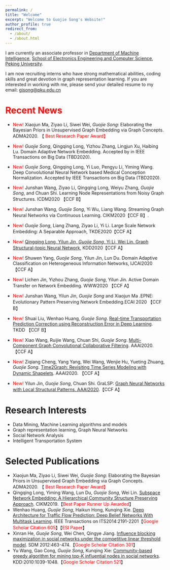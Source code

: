 ```yaml
---
permalink: /
title: "Welcome"
excerpt: "Welcome to Guojie Song's Website!"
author_profile: true
redirect_from: 
  - /about/
  - /about.html
---
```


I am currently an associate professor in [Department of Machine Intelligence](https://www.cis.pku.edu.cn), [School of Electronics Engineering and Computer Science](https://eecs.pku.edu.cn), [Peking University](https://www.pku.edu.cn). 

I am now recruiting interns who have strong mathematical abilities, coding skills  and great devotion in  graph representation learning. If you are interested in working with me, please send your detailed resume to my email: [gjsong@pku.edu.cn](mailto:gjsong@pku.edu.cn)


<span style='color:red'>Recent News</span>
======
- <span style="color:red">New!</span> Xiaojun Ma, Ziyao Li, Siwei Wei, *Guojie Song*: Elaborating the Bayesian Priors in Unsupervised Graph Embedding via Graph Concepts. ADMA2020. 【<span style="color:red"> Best Research Paper Award】

- <span style="color:red">New!</span> *Guojie Song*, Qingqing Long, Yizhou Zhang, Lingjun Xu, Haibing Lu. Domain Adaptive Network Embedding. Accepted by in IEEE Transactions on Big Data (TBD2020).

- <span style="color:red">New!</span> *Guojie Song*, Qingqing Long, Yi Luo, Pengyu Li, Yiming Wang. Deep Convolutional Neural Network based Medical Conception Normalization. Accepted by IEEE Transactions on Big Data (TBD2020).

- <span style="color:red">New!</span> Junshan Wang, Ziyao Li, Qingqing Long, Weiyu Zhang, *Guojie Song*, and Chuan Shi. Learning Node Representations from Noisy Graph Structures.  ICDM2020 【CCF B】

- <span style="color:red">New!</span> Junshan Wang, *Guojie Song*, Yi Wu, Liang Wang. Streaming Graph Neural Networks via Continuous Learning. CIKM2020【CCF B】.

- <span style="color:red">New!</span> *Guojie Song*, Liang Zhang, Ziyao Li, Yi Li. Large Scale Network Embedding: A Separable Approach, TKDE2020【CCF A】

- <span style="color:red">New!</span> [Qingqing Long, Yilun Jin, *Guojie Song*, Yi Li, Wei Lin. Graph Structural-topic Neural Network](https://www.gjsong-pku.cn/files/KDD_GraphSTONE.pdf), KDD2020【CCF A】

- <span style="color:red">New!</span> Shuwen Yang, *Guojie Song*, Yilun Jin, Lun Du. Domain Adaptive Classification on Heterogeneous Information Networks, IJCAI2020【CCF A】

- <span style="color:red">New!</span> Lichen Jin, Yizhou Zhang, *Guojie Song*, Yilun Jin. Active Domain Transfer on Network Embedding. WWW2020 【CCF A】

- <span style="color:red">New!</span> Junshan Wang, Yilun Jin, *Guojie Song* and Xiaojun Ma .EPNE: Evolutionary Pattern Preserving Network Embedding.ECAI 2020 【CCF B】

- <span style="color:red">New!</span> Shuai Liu, Wenhao Huang, *Guojie Song*. [Real-time Transportation Prediction Correction using Reconstruction Error in Deep Learning](https://dl.acm.org/doi/abs/10.1145/3369871). TKDD 【CCF B】

- <span style="color:red">New!</span> Xiao Wang, Ruijie Wang, Chuan Shi, *Guojie Song*. [Multi-Component Graph Convolutional Collaborative Filtering](https://arxiv.org/abs/1911.10699). AAAI2020. 【CCF A】

- <span style="color:red">New!</span> Ziqiang Cheng, Yang Yang, Wei Wang, Wenjie Hu, Yueting Zhuang, *Guojie Song*. [Time2Graph: Revisiting Time Series Modeling with Dynamic Shapelets](https://arxiv.org/abs/1911.04143). AAAI2020. 【CCF A】

- <span style="color:red">New!</span> Yilun Jin, *Guojie Song*, Chuan Shi. GraLSP: [Graph Neural Networks with Local Structural Patterns. AAAI2020](https://arxiv.org/abs/1911.07675).【CCF A】

Research Interests
======
- Data Mining,  Machine Learning algorithms and models
- Graph representation learning, Graph Neural Networks
- Social Network Analysis
- Intelligent Transportation System

Selected Publications
======
- Xiaojun Ma, Ziyao Li, Siwei Wei, *Guojie Song*: Elaborating the Bayesian Priors in Unsupervised Graph Embedding via Graph Concepts. ADMA2020. 【<span style="color:red"> Best Research Paper Award】
- Qingqing Long, Yiming Wang, Lun Du, *Guojie Song*, Wei Lin. [Subspace Network Embedding: A Hierarchical Community Structure Preserving Approach](https://dl.acm.org/citation.cfm?doid=3357384.3357947). CIKM2019.【<span style="color:red">Best Paper Runner Up Awarded</span>】
- Wenhao Huang, *Guojie Song*, Haikun Hong, Kunqing Xie. [Deep Architecture for Traffic Flow Prediction: Deep Belief Networks With Multitask Learning](https://ieeexplore.ieee.org/document/6786503/). IEEE Transactions on ITS2014:2191-2201【<span style="color:red">Google Scholar Citation 605</span>】【<span style="color:red">ESI Paper</span>】
-  Xinran He, *Guojie Song*, Wei Chen, Qingye Jiang. [Influence blocking maximization in social networks under the competitive linear threshold model](https://arxiv.org/abs/1110.4723). SDM 2012:463-474.【<span style="color:red">Google Scholar Citation 301</span>】
- Yu Wang, Gao Cong, *Guojie Song*, Kunqing Xie: [Community-based greedy algorithm for mining top-K influential nodes in social networks](https://dl.acm.org/citation.cfm?doid=1835804.1835935). KDD:2010:1039-1048.【<span style="color:red">Google Scholar Citation 521</span>】
